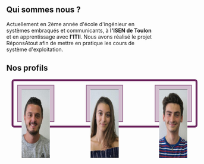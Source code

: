 <head>
  <meta charset="utf-8" />
  <title>Nous connaître</title>
  
  <style>
  
  * {box-sizing: border-box;}
  
  .container {
    width: 500px;
    border: 5px solid rgb(111,41,97);
    border-radius: .5em;
    padding: 10px;
    display: flex;
    justify-content: space-between;
    margin: 1em;
  }
  
  .item {
    width: 100px;
    height: 100px;
    padding: 10px;
    background-color: rgba(111,41,97,.3);
    border: 2px solid rgba(111,41,97,.5);
  }
  </style>

</head>


## Qui sommes nous ?
Actuellement en 2ème année d'école d'ingénieur en systèmes embraqués et communicants, à **l'ISEN de Toulon** et en apprentissage avec **l'ITII**. Nous avons réalisé le projet RéponsAtout afin de mettre en pratique les cours de système d'exploitation. 


## Nos profils


<div class="container">
  <div class="item"><img src="../Images/Alexis.PNG" width="100" height="185"/></div>
  <div class="item"><img src="../Images/Eva.PNG" width="100" height="185"/></div>
  <div class="item"><img src="../Images/Matteo.PNG" width="100" height="185"/></div>
</div>
